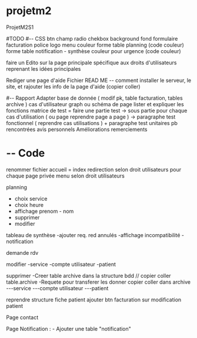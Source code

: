 # projetm2
ProjetM2S1

#TODO 
#-- CSS
btn
champ
radio
chekbox
background
fond formulaire
facturation
police
logo
menu couleur
forme table planning (code couleur)
forme table notification - synthèse
couleur pour urgence (code couleur)

faire un Edito sur la page principale spécifique aux droits d'utilisateurs reprenant les idées principales

Rediger une page d'aide 
Fichier READ ME -- comment installer le serveur, le site, et rajouter les info de la page d'aide (copier coller)

#-- Rapport
Adapter base de donnée ( modif pk, table facturation, tables archive ) 
cas d'utilisateur graph ou schéma de page 
lister et expliquer les fonctions
matrice de test = faire une partie test 
	-> sous partie pour chaque cas d'utilisation ( ou page reprendre page a page )
	-> paragraphe test fonctionnel ( reprendre cas utilisations ) + paragraphe test unitaires
pb rencontrées
avis personnels
Améliorations
remerciements
# -- Code
renommer fichier accueil = index
redirection selon droit utilisateurs pour chaque page privée
menu selon droit utilisateurs

planning 
- choix service 
- choix heure
- affichage prenom - nom 
- supprimer 
- modifier

tableau de synthèse
-ajouter req. red annulés
-affichage incompatibilité
-notification

demande rdv 

modifier 
-service
-compte utilisateur
-patient

supprimer 
-Creer table archive dans la structure bdd // copier coller table.archive
-Requete pour transferer les donner copier coller dans archive
---service 
---compte utilisateur
---patient


reprendre structure fiche patient
ajouter btn facturation sur modification patient

Page contact

Page Notification : 
	- Ajouter une table "notification"

